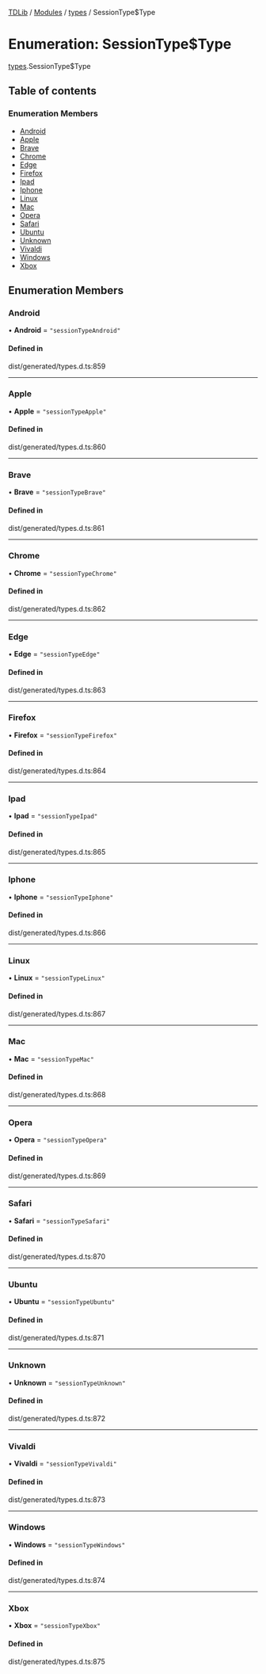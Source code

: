 [TDLib](../README.md) / [Modules](../modules.md) / [types](../modules/types.md) / SessionType$Type

# Enumeration: SessionType$Type

[types](../modules/types.md).SessionType$Type

## Table of contents

### Enumeration Members

- [Android](types.SessionType_Type.md#android)
- [Apple](types.SessionType_Type.md#apple)
- [Brave](types.SessionType_Type.md#brave)
- [Chrome](types.SessionType_Type.md#chrome)
- [Edge](types.SessionType_Type.md#edge)
- [Firefox](types.SessionType_Type.md#firefox)
- [Ipad](types.SessionType_Type.md#ipad)
- [Iphone](types.SessionType_Type.md#iphone)
- [Linux](types.SessionType_Type.md#linux)
- [Mac](types.SessionType_Type.md#mac)
- [Opera](types.SessionType_Type.md#opera)
- [Safari](types.SessionType_Type.md#safari)
- [Ubuntu](types.SessionType_Type.md#ubuntu)
- [Unknown](types.SessionType_Type.md#unknown)
- [Vivaldi](types.SessionType_Type.md#vivaldi)
- [Windows](types.SessionType_Type.md#windows)
- [Xbox](types.SessionType_Type.md#xbox)

## Enumeration Members

### Android

• **Android** = ``"sessionTypeAndroid"``

#### Defined in

dist/generated/types.d.ts:859

___

### Apple

• **Apple** = ``"sessionTypeApple"``

#### Defined in

dist/generated/types.d.ts:860

___

### Brave

• **Brave** = ``"sessionTypeBrave"``

#### Defined in

dist/generated/types.d.ts:861

___

### Chrome

• **Chrome** = ``"sessionTypeChrome"``

#### Defined in

dist/generated/types.d.ts:862

___

### Edge

• **Edge** = ``"sessionTypeEdge"``

#### Defined in

dist/generated/types.d.ts:863

___

### Firefox

• **Firefox** = ``"sessionTypeFirefox"``

#### Defined in

dist/generated/types.d.ts:864

___

### Ipad

• **Ipad** = ``"sessionTypeIpad"``

#### Defined in

dist/generated/types.d.ts:865

___

### Iphone

• **Iphone** = ``"sessionTypeIphone"``

#### Defined in

dist/generated/types.d.ts:866

___

### Linux

• **Linux** = ``"sessionTypeLinux"``

#### Defined in

dist/generated/types.d.ts:867

___

### Mac

• **Mac** = ``"sessionTypeMac"``

#### Defined in

dist/generated/types.d.ts:868

___

### Opera

• **Opera** = ``"sessionTypeOpera"``

#### Defined in

dist/generated/types.d.ts:869

___

### Safari

• **Safari** = ``"sessionTypeSafari"``

#### Defined in

dist/generated/types.d.ts:870

___

### Ubuntu

• **Ubuntu** = ``"sessionTypeUbuntu"``

#### Defined in

dist/generated/types.d.ts:871

___

### Unknown

• **Unknown** = ``"sessionTypeUnknown"``

#### Defined in

dist/generated/types.d.ts:872

___

### Vivaldi

• **Vivaldi** = ``"sessionTypeVivaldi"``

#### Defined in

dist/generated/types.d.ts:873

___

### Windows

• **Windows** = ``"sessionTypeWindows"``

#### Defined in

dist/generated/types.d.ts:874

___

### Xbox

• **Xbox** = ``"sessionTypeXbox"``

#### Defined in

dist/generated/types.d.ts:875
